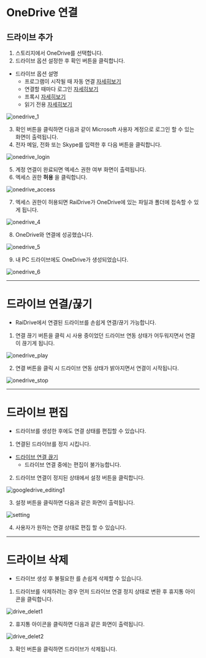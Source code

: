 # OneDrive 연결

## 드라이브 추가

1. 스토리지에서 OneDrive를 선택합니다.
2. 드라이브 옵션 설정한 후 확인 버튼을 클릭합니다.

- 드라이브 옵션 설명
  - 프로그램이 시작될 때 자동 연결 [자세히보기](https://github.com/bin1006/test/blob/master/automatic.md)
  - 연결할 때마다 로그인 [자세히보기](https://github.com/bin1006/test/blob/master/connection_login.md)
  - 프록시 [자세히보기](https://github.com/bin1006/test/blob/master/proxy.md#%ED%94%84%EB%A1%9D%EC%8B%9C-%EC%82%AC%EC%9A%A9)
  - 읽기 전용 [자세히보기](https://github.com/bin1006/test/blob/master/read.md)

![onedrive_1](/onedrive_1.PNG?raw=true)


3. 확인 버튼을 클릭하면 다음과 같이 Microsoft 사용자 계정으로 로그인 할 수 있는 화면이 출력됩니다.
4. 전자 메일, 전화 또는 Skype를 입력한 후 다음 버튼을 클릭합니다.

![onedrive_login](/onedrive_login.PNG?raw=true)


5. 계정 연결이 완료되면 엑세스 권한 여부 화면이 출력됩니다.
6. 엑세스 권한 **허용** 을 클릭합니다.

![onedrive_access](/onedrive_access.PNG?raw=true)

7. 엑세스 권한이 허용되면 RaiDrive가 OneDrive에 있는 파일과 폴더에 접속할 수 있게 됩니다.

![onedrive_4](/onedrive_4.PNG?rawe=true)

8. OneDrive와 연결에 성공했습니다.

![onedrive_5](/onedrive_5.PNG?raw=true)

9. 내 PC 드라이브에도 OneDrive가 생성되었습니다.

![onedrive_6](/onedrive_6.PNG?raw=true)

    

---


# 드라이브 연결/끊기




- RaiDrive에서 연결된 드라이브를 손쉽게 연결/끊기 가능합니다.

1. 연결 끊기 버튼을 클릭 시 사용 중이었던 드라이브 연동 상태가 어두워지면서 연결이 끊기게 됩니다.

![onedrive_play](/onedrive_play.png?raw=true)

2. 연결 버튼을 클릭 시 드라이브 연동 상태가 밝아지면서 연결이 시작됩니다.

![onedrive_stop](/onedrive_stop.PNG?raw=true)

---

# 드라이브 편집




- 드라이브를 생성한 후에도 연결 상태를 편집할 수 있습니다.

1. 연결된 드라이브를 정지 시킵니다.
  - [드라이브 연결 끊기](https://github.com/bin1006/test/blob/master/google_drive.md#%EB%93%9C%EB%9D%BC%EC%9D%B4%EB%B8%8C-%EC%97%B0%EA%B2%B0%EB%81%8A%EA%B8%B0)
    - 드라이브 연결 중에는 편집이 불가능합니다.
   
2. 드라이브 연결이 정지된 상태에서 설정 버튼을 클릭합니다.

![googledrive_editing1](/googledrive_editing1.png?raw=true)

3. 설정 버튼을 클릭하면 다음과 같은 화면이 출력됩니다.

![setting](/setting.PNG?raw=true)

4. 사용자가 원하는 연결 상태로 편집 할 수 있습니다.


---  



# 드라이브 삭제




- 드라이브 생성 후 불필요한 를 손쉽게 삭제할 수 있습니다.


1. 드라이브를 삭제하려는 경우 먼저 드라이브 연결 정지 상태로 변환 후 휴지통 아이콘을 클릭합니다.

![drive_delet1](/drive_delet1.png?raw=true)

2. 휴지통 아이콘을 클릭하면 다음과 같은 화면이 출력됩니다.

![drive_delet2](/drive_delet2.PNG?raw=true)

3. 확인 버튼을 클릭하면 드라이브가 삭제됩니다.

